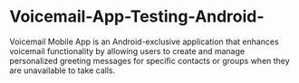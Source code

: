 # Voicemail-App-Testing-Android-
Voicemail Mobile App is an Android-exclusive application that enhances voicemail functionality by allowing users to create and manage personalized greeting messages for specific contacts or groups when they are unavailable to take calls.
